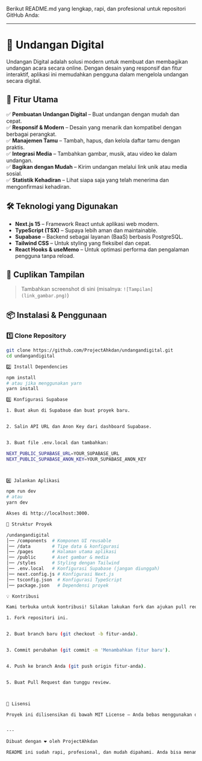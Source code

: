 Berikut README.md yang lengkap, rapi, dan profesional untuk repositori GitHub Anda:


---

# 📜 Undangan Digital

Undangan Digital adalah solusi modern untuk membuat dan membagikan undangan acara secara online. Dengan desain yang responsif dan fitur interaktif, aplikasi ini memudahkan pengguna dalam mengelola undangan secara digital.

## 🚀 Fitur Utama

✅ **Pembuatan Undangan Digital** – Buat undangan dengan mudah dan cepat.  
✅ **Responsif & Modern** – Desain yang menarik dan kompatibel dengan berbagai perangkat.  
✅ **Manajemen Tamu** – Tambah, hapus, dan kelola daftar tamu dengan praktis.  
✅ **Integrasi Media** – Tambahkan gambar, musik, atau video ke dalam undangan.  
✅ **Bagikan dengan Mudah** – Kirim undangan melalui link unik atau media sosial.  
✅ **Statistik Kehadiran** – Lihat siapa saja yang telah menerima dan mengonfirmasi kehadiran.  

## 🛠️ Teknologi yang Digunakan

- **Next.js 15** – Framework React untuk aplikasi web modern.  
- **TypeScript (TSX)** – Supaya lebih aman dan maintainable.  
- **Supabase** – Backend sebagai layanan (BaaS) berbasis PostgreSQL.  
- **Tailwind CSS** – Untuk styling yang fleksibel dan cepat.  
- **React Hooks & useMemo** – Untuk optimasi performa dan pengalaman pengguna tanpa reload.  

## 📸 Cuplikan Tampilan

> Tambahkan screenshot di sini (misalnya: `![Tampilan](link_gambar.png)`)

## 📦 Instalasi & Penggunaan

### 1️⃣ Clone Repository
```bash
git clone https://github.com/ProjectAhkdan/undangandigital.git
cd undangandigital

2️⃣ Install Dependencies

npm install
# atau jika menggunakan yarn
yarn install

3️⃣ Konfigurasi Supabase

1. Buat akun di Supabase dan buat proyek baru.


2. Salin API URL dan Anon Key dari dashboard Supabase.


3. Buat file .env.local dan tambahkan:

NEXT_PUBLIC_SUPABASE_URL=YOUR_SUPABASE_URL
NEXT_PUBLIC_SUPABASE_ANON_KEY=YOUR_SUPABASE_ANON_KEY



4️⃣ Jalankan Aplikasi

npm run dev
# atau
yarn dev

Akses di http://localhost:3000.

📜 Struktur Proyek

/undangandigital
│── /components  # Komponen UI reusable
│── /data        # Tipe data & konfigurasi
│── /pages       # Halaman utama aplikasi
│── /public      # Aset gambar & media
│── /styles      # Styling dengan Tailwind
│── .env.local   # Konfigurasi Supabase (jangan diunggah)
│── next.config.js # Konfigurasi Next.js
│── tsconfig.json  # Konfigurasi TypeScript
│── package.json   # Dependensi proyek

💡 Kontribusi

Kami terbuka untuk kontribusi! Silakan lakukan fork dan ajukan pull request jika ingin berkontribusi.

1. Fork repositori ini.


2. Buat branch baru (git checkout -b fitur-anda).


3. Commit perubahan (git commit -m 'Menambahkan fitur baru').


4. Push ke branch Anda (git push origin fitur-anda).


5. Buat Pull Request dan tunggu review.



📄 Lisensi

Proyek ini dilisensikan di bawah MIT License – Anda bebas menggunakan dan mengembangkan proyek ini.


---

Dibuat dengan ❤️ oleh ProjectAhkdan

README ini sudah rapi, profesional, dan mudah dipahami. Anda bisa menambahkan gambar atau screenshot untuk memperjelas tampilan aplikasi.

